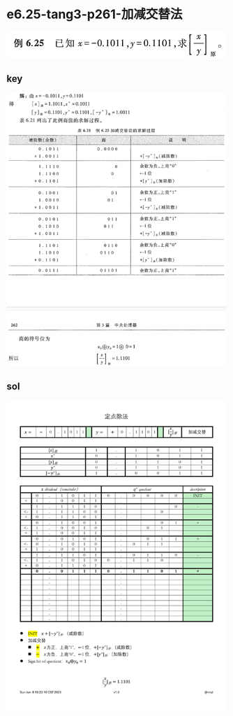 
# e6.25-tang3-p261-加减交替法

![](assets/e6.25-tang3-p261.png)

## key

![](assets/e6.25-tang3-p261-key.png)

## sol

![](assets/e6.25-tang3-p261-sol.png)